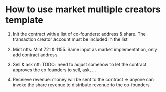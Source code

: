 # How to use market multiple creators template

1. Init the contract with a list of co-founders: address & share. The transaction creator account must be included in the list

2. Mint nfts: Mint 721 & 1155. Same input as market implementation, only add contract address

3. Sell & ask nft: TODO: need to adjust somehow to let the contract approves the co founders to sell, ask, ...

4. Receieve revenue: money will be sent to the contract => anyone can invoke the share revenue to distribute revenue to the co-founders.
